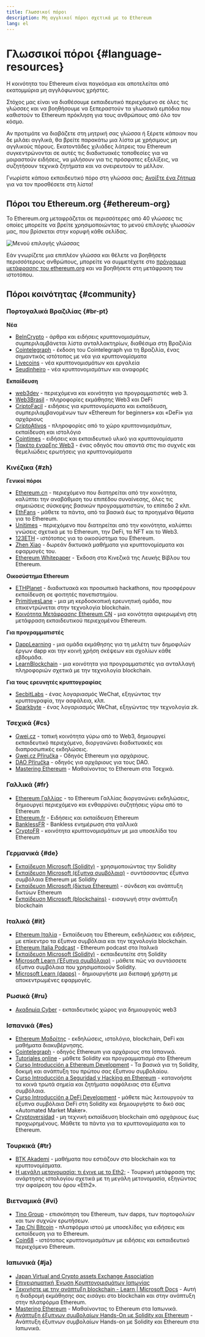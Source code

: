 ```yaml
---
title: Γλωσσικοί πόροι
description: Μη αγγλικοί πόροι σχετικά με το Ethereum
lang: el
---
```


# Γλωσσικοί πόροι {#language-resources}

Η κοινότητα του Ethereum είναι παγκόσμια και αποτελείται από εκατομμύρια μη αγγλόφωνους χρήστες.

Στόχος μας είναι να διαθέσουμε εκπαιδευτικό περιεχόμενο σε όλες τις γλώσσες και να βοηθήσουμε να ξεπεραστούν τα γλωσσικά εμπόδια που καθιστούν το Ethereum πρόκληση για τους ανθρώπους από όλο τον κόσμο.

Αν προτιμάτε να διαβάζετε στη μητρική σας γλώσσα ή ξέρετε κάποιον που δε μιλάει αγγλικά, θα βρείτε παρακάτω μια λίστα με χρήσιμους μη αγγλικούς πόρους. Εκατοντάδες χιλιάδες λάτρεις του Ethereum συγκεντρώνονται σε αυτές τις διαδικτυακές τοποθεσίες για να μοιραστούν ειδήσεις, να μιλήσουν για τις πρόσφατες εξελίξεις, να συζητήσουν τεχνικά ζητήματα και να ονειρευτούν το μέλλον.

Γνωρίστε κάποιο εκπαιδευτικό πόρο στη γλώσσα σας; [Ανοίξτε ένα ζήτημα](https://github.com/ethereum/ethereum-org-website/issues/new/choose) για να τον προσθέσετε στη λίστα!

## Πόροι του Ethereum.org {#ethereum-org}

Το Ethereum.org μεταφράζεται σε περισσότερες από 40 γλώσσες τις οποίες μπορείτε να βρείτε χρησιμοποιώντας το μενού επιλογής γλωσσών μας, που βρίσκεται στην κορυφή κάθε σελίδας.

![Μενού επιλογής γλώσσας](./language-selector-menu.png)

Εάν γνωρίζετε μια επιπλέον γλώσσα και θέλετε να βοηθήσετε περισσότερους ανθρώπους, μπορείτε να συμμετέχετε στο [πρόγραμμα μετάφρασης του ethereum.org](/contributing/translation-program/#translation-program) και να βοηθήσετε στη μετάφραση του ιστοτόπου.

## Πόροι κοινότητας {#community}

### Πορτογαλικά Βραζιλίας {#br-pt}

**Νέα**

- [BeInCrypto](http://www.beincrypto.com.br) - άρθρα και ειδήσεις κρυπτονομισμάτων, συμπεριλαμβάνεται λίστα ανταλλακτηρίων, διαθέσιμα στη Βραζιλία
- [Cointelegraph](http://cointelegraph.com.br/category/analysis) - έκδοση του Cointelegraph για τη Βραζιλία, ένας σημαντικός ιστότοπος με νέα για κρυπτονομίσματα
- [Livecoins](http://www.livecoins.com.br/ethereum) - νέα κρυπτονομισμάτων και εργαλεία
- [Seudinheiro](http://www.seudinheiro.com/criptomoedas/) - νέα κρυπτονομισμάτων και αναφορές

**Εκπαίδευση**

- [web3dev](https://www.web3dev.com.br/) - περιεχόμενα και κοινότητα για προγραμματιστές web 3.
- [Web3Brasil](https://github.com/web3brasil/web3brasil) - πληροφορίες εκμάθησης Web3 και DeFi
- [CriptoFacil](http://www.criptofacil.com/ultimas-noticias/) - ειδήσεις για κρυπτονομίσματα και εκπαίδευση, συμπεριλαμβανομένων των «Ethereum for beginners» και «DeFi» για αρχάριους
- [CriptoAtivos](http://www.criptoativos.wiki.br/) - πληροφορίες από το χώρο κρυπτονομισμάτων, εκπαίδευση και ιστολόγιο
- [Cointimes](http://www.cointimes.com.br/) - ειδήσεις και εκπαιδευτικό υλικό για κρυπτονομίσματα
- [Πακέτο έναρξης Web3](https://docs.google.com/document/d/1X8PSTFH7FTw9J-gbKWM6Y430SWCBT8d4t4pJgFQHJ8E/) - ένας οδηγός που απαντά στις πιο συχνές και θεμελιώδεις ερωτήσεις για κρυπτονομίσματα

### Κινέζικα {#zh}

**Γενικοί πόροι**

- [Ethereum.cn](https://www.ethereum.cn/) - περιεχόμενο που διατηρείται από την κοινότητα, καλύπτει την αναβάθμιση του επιπέδου συναίνεσης, όλες τις σημειώσεις σύσκεψης βασικών προγραμματιστών, το επίπεδο 2 κλπ.
- [EthFans](https://github.com/editor-Ajian/EthFans.org-annual-collected-works/) - μάθετε τα πάντα, από τα βασικά έως τα προηγμένα θέματα για το Ethereum.
- [Unitimes](https://mp.weixin.qq.com/s/tvloZSDBSOQN9zDQj_91kA) - περιεχόμενο που διατηρείται από την κοινότητα, καλύπτει γνώσεις σχετικά με το Ethereum, την DeFi, τα NFT και το Web3.
- [123ETH](https://123eth.org/) - ιστότοπος για το οικοσύστημα του Ethereum.
- [Zhen Xiao](http://zhenxiao.com/blockchain/) - δωρεάν δικτυακά μαθήματα για κρυπτονομίσματα και εφαρμογές του.
- [Ethereum Whitepaper](https://github.com/ethereum/wiki/wiki/[%E4%B8%AD%E6%96%87]-%E4%BB%A5%E5%A4%AA%E5%9D%8A%E7%99%BD%E7%9A%AE%E4%B9%A6) - Έκδοση στα Κινεζικά της Λευκής Βίβλου του Ethereum.

**Οικοσύστημα Ethereum**

- [ETHPlanet](https://www.ethplanet.org/) - διαδικτυακά και προσωπικά hackathons, που προσφέρουν εκπαίδευση σε φοιτητές πανεπιστημίου.
- [PrimitivesLane](https://www.primitiveslane.org/) - μια μη κερδοσκοπική ερευνητική ομάδα, που επικεντρώνεται στην τεχνολογία blockchain.
- [Κοινότητα Μετάφρασης Ethereum CN](https://www.notion.so/Ethereum-Translation-Community-CN-05375fe0a94c4214acaf90f42ba40171) - μια κοινότητα αφιερωμένη στη μετάφραση εκπαιδευτικού περιεχομένου Ethereum.

**Για προγραμματιστές**

- [DappLearning](https://github.com/Dapp-Learning-DAO/Dapp-Learning) - μια ομάδα εκμάθησης για τη μελέτη των δημοφιλών έργων dapp και την κοινή χρήση σκέψεων και σχολίων κάθε εβδομάδα.
- [LearnBlockchain](https://learnblockchain.cn/) - μια κοινότητα για προγραμματιστές για ανταλλαγή πληροφοριών σχετικά με την τεχνολογία blockchain.

**Για τους ερευνητές κρυπτογραφίας**

- [SecbitLabs](https://mp.weixin.qq.com/s/69_tqBJpr_sbaKtR1sBRMw) - ένας λογαριασμός WeChat, εξηγώντας την κρυπτογραφία, την ασφάλεια, κλπ.
- [Sparkbyte](https://mp.weixin.qq.com/s/9KgKTc_jtJ7bWKdbNPoqvQ) - ένας λογαριασμός WeChat, εξηγώντας την τεχνολογία zk.

### Τσεχικά {#cs}

- [Gwei.cz](https://gwei.cz) - τοπική κοινότητα γύρω από το Web3, δημιουργεί εκπαιδευτικό περιεχόμενο, διοργανώνει διαδικτυακές και διαπροσωπικές εκδηλώσεις.
- [Gwei.cz Příručka](https://prirucka.gwei.cz/) - Οδηγός Ethereum για αρχάριους.
- [DAO Příručka](https://dao.gwei.cz/) - οδηγός για αρχάριους για τους DAO.
- [Mastering Ethereum](https://ipfs.io/ipfs/bafybeidvuxhnsgfx3tncpfxheqglkjwmdxclknlgd7s7qggd2a6bzgb27m) - Μαθαίνοντας το Ethereum στα Τσεχικά.

### Γαλλικά {#fr}

- [Ethereum Γαλλίας](https://www.ethereum-france.com/) - το Ethereum Γαλλίας διοργανώνει εκδηλώσεις, δημιουργεί περιεχόμενο και ενθαρρύνει συζητήσεις γύρω από το Ethereum
- [Ethereum.fr](https://ethereum.fr/) - Ειδήσεις και εκπαίδευση Ethereum
- [BanklessFR](https://banklessfr.substack.com/) - Bankless ενημέρωση στα γαλλικά
- [CryptoFR](https://cryptofr.com/category/44/ethereum-general) - κοινότητα κρυπτονομισμάτων με μια υποσελίδα του Ethereum

### Γερμανικά {#de}

- [Εκπαίδευση Microsoft (Solidity)](https://docs.microsoft.com/de-de/learn/modules/blockchain-learning-solidity/) - χρησιμοποιώντας την Solidity
- [Εκπαίδευση Microsoft (έξυπνα συμβόλαια)](https://docs.microsoft.com/de-de/learn/modules/blockchain-solidity-ethereum-smart-contracts/) - συντάσσοντας έξυπνα συμβόλαια Ethereum με Solidity
- [Εκπαίδευση Microsoft (δίκτυα Ethereum)](https://docs.microsoft.com/de-de/learn/modules/blockchain-ethereum-networks/) - σύνδεση και ανάπτυξη δικτύων Ethereum
- [Εκπαίδευση Microsoft (blockchains)](https://docs.microsoft.com/de-de/learn/paths/ethereum-blockchain-development/) - εισαγωγή στην ανάπτυξη blockchain

### Ιταλικά {#it}

- [Ethereum Ιταλία](https://www.ethereum-italia.it/) - Εκπαίδευση του Ethereum, εκδηλώσεις και ειδήσεις, με επίκεντρο τα έξυπνα συμβόλαια και την τεχνολογία blockchain.
- [Ethereum Italia Podcast](https://www.ethereum-italia.it/podcast/) - Ethereum podcast στα Ιταλικά
- [Εκπαίδευση Microsoft (Solidity)](https://docs.microsoft.com/it-it/learn/modules/blockchain-learning-solidity/) - εκπαιδευτείτε στη Solidity
- [Microsoft Learn (Έξυπνα συμβόλαια)](https://docs.microsoft.com/it-it/learn/modules/blockchain-solidity-ethereum-smart-contracts/) - μάθετε πώς να συντάσσετε έξυπνα συμβόλαια που χρησιμοποιούν Solidity.
- [Microsoft Learn (dapps)](https://docs.microsoft.com/it-it/learn/modules/blockchain-create-ui-decentralized-apps/) - δημιουργήστε μια διεπαφή χρήστη με αποκεντρωμένες εφαρμογές.

### Ρωσικά {#ru}

- [Ακαδημία Cyber](https://cyberacademy.dev) - εκπαιδευτικός χώρος για δημιουργούς web3

### Ισπανικά {#es}

- [Ethereum Μαδρίτης](https://ethereummadrid.com/) - εκδηλώσεις, ιστολόγιο, blockchain, DeFi και μαθήματα διακυβέρνησης.
- [Cointelegraph](https://es.cointelegraph.com/ethereum-for-beginners) - οδηγός Ethereum για αρχάριους στα Ισπανικά.
- [Tutoriales online](https://tutoriales.online/curso/solidity) - μάθετε Solidity και προγραμματισμό στο Ethereum
- [Curso Introducción a Ethereum Development](https://youtube.com/playlist?list=PLTqiwJDd_R8y9pfUBjhkVa1IDMwyQz-fU) - Τα βασικά για τη Solidity, δοκιμή και ανάπτυξη του πρώτου σας έξυπνου συμβολαίου.
- [Curso Introducción a Seguridad y Hacking en Ethereum](https://youtube.com/playlist?list=PLTqiwJDd_R8yHOvteko_DmUxUTMHnlfci) - κατανοήστε τα κοινά τρωτά σημεία και ζητήματα ασφάλειας στα έξυπνα συμβόλαια.
- [Curso Introducción a DeFi Development](https://youtube.com/playlist?list=PLTqiwJDd_R8zZiP9_jNdaPqA3HqoW2lrS) - μάθετε πώς λειτουργούν τα έξυπνα συμβόλαια DeFi στη Solidity και δημιουργήστε το δικό σας «Automated Market Maker».
- [Cryptoversidad](https://www.youtube.com/c/Cryptoversidad) - μη τεχνική εκπαίδευση blockchain από αρχάριους έως προχωρημένους. Μάθετε τα πάντα για τα κρυπτονομίσματα και το Ethereum.

### Τουρκικά {#tr}

- [BTK Akademi](https://www.btkakademi.gov.tr/portal/course/blokzincir-ve-kripto-paralar-10569#!/about) - μαθήματα που εστιάζουν στο blockchain και τα κρυπτονομίσματα.
- [Η μεγάλη μετονομασία: τι έγινε με το Eth2;](https://miningturkiye.org/konu/ethereum-madenciligi-bitiyor-mu-onemli-gelisme.655/) - Τουρκική μετάφραση της ανάρτησης ιστολογίου σχετικά με τη μεγάλη μετονομασία, εξηγώντας την αφαίρεση του όρου «Eth2».

### Βιετναμικά {#vi}

- [Tino Group](https://wiki.tino.org/ethereum-la-gi/) - επισκόπηση του Ethereum, των dapps, των πορτοφολιών και των συχνών ερωτήσεων.
- [Tap Chi Bitcoin](https://tapchibitcoin.io/tap-chi/tin-tuc-ethereum-eth) - πλατφόρμα ιστού με υποσελίδες για ειδήσεις και εκπαίδευση για το Ethereum.
- [Coin68](https://coin68.com/ethereum-tieu-diem/) - ιστότοπος κρυπτονομισμάτων με ειδήσεις και εκπαιδευτικό περιεχόμενο Ethereum.

### Ιαπωνικά {#ja}

- [Japan Virtual and Crypto assets Exchange Association](https://jvcea.or.jp/)
- [Επιχειρηματική Ένωση Κρυπτονομισμάτων Ιαπωνίας](https://cryptocurrency-association.org/)
- [Ξεκινήστε με την ανάπτυξη blockchain - Learn | Microsoft Docs](https://docs.microsoft.com/ja-jp/learn/paths/ethereum-blockchain-development/) - Αυτή η διαδρομή εκμάθησης σας εισάγει στο blockchain και στην ανάπτυξη στην πλατφόρμα Ethereum.
- [Mastering Ethereum](https://www.oreilly.co.jp/books/9784873118963/) - Μαθαίνοντας το Ethereum στα Ιαπωνικά.
- [Ανάπτυξη έξυπνων συμβολαίων Hands-On με Solidity και Ethereum](https://www.oreilly.co.jp/books/9784873119342/) - Ανάπτυξη έξυπνων συμβολαίων Hands-on με Solidity και Ethereum στα Ιαπωνικά.
